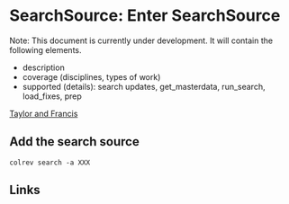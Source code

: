 # SearchSource: Enter SearchSource

Note: This document is currently under development. It will contain the following elements.

- description
- coverage (disciplines, types of work)
- supported (details): search updates, get_masterdata, run_search, load_fixes, prep

[Taylor and Francis](https://www.tandfonline.com/)

## Add the search source

```
colrev search -a XXX
```

## Links

